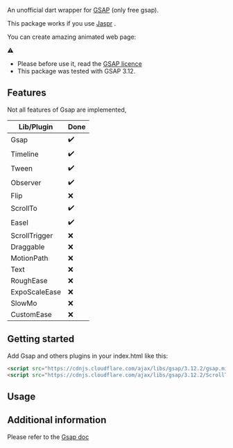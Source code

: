 <!--
This README describes the package. If you publish this package to pub.dev,
this README's contents appear on the landing page for your package.

For information about how to write a good package README, see the guide for
[writing package pages](https://dart.dev/guides/libraries/writing-package-pages).

For general information about developing packages, see the Dart guide for
[creating packages](https://dart.dev/guides/libraries/create-library-packages)
and the Flutter guide for
[developing packages and plugins](https://flutter.dev/developing-packages).
-->

An unofficial dart wrapper for [GSAP](https://gsap.com/) (only free gsap).

This package works if you use [Jaspr](https://pub.dev/packages/jaspr) .

You can create amazing animated web page:


⚠️
* Please before use it, read the [GSAP licence](https://gsap.com/community/standard-license/)
* This package was tested with GSAP 3.12.

## Features

Not all features of Gsap are implemented,  

| Lib/Plugin | Done | 
|----------|----------|
| Gsap | ✔️ | 
| Timeline | ✔️ | 
| Tween | ✔️| 
| Observer | ✔️| 
| Flip | ❌ | 
| ScrollTo | ✔️ | 
| Easel | ✔️ | 
| ScrollTrigger | ❌ | 
| Draggable | ❌ | 
| MotionPath | ❌ | 
| Text | ❌ | 
| RoughEase | ❌ | 
| ExpoScaleEase | ❌ | 
| SlowMo | ❌ | 
| CustomEase | ❌ | 
## Getting started

Add Gsap and others plugins in your index.html like this:

```html
<script src="https://cdnjs.cloudflare.com/ajax/libs/gsap/3.12.2/gsap.min.js"></script>
<script src="https://cdnjs.cloudflare.com/ajax/libs/gsap/3.12.2/ScrollToPlugin.min.js"></script>

```
## Usage



## Additional information

Please refer to the [Gsap doc](https://gsap.com/docs/v3/)

